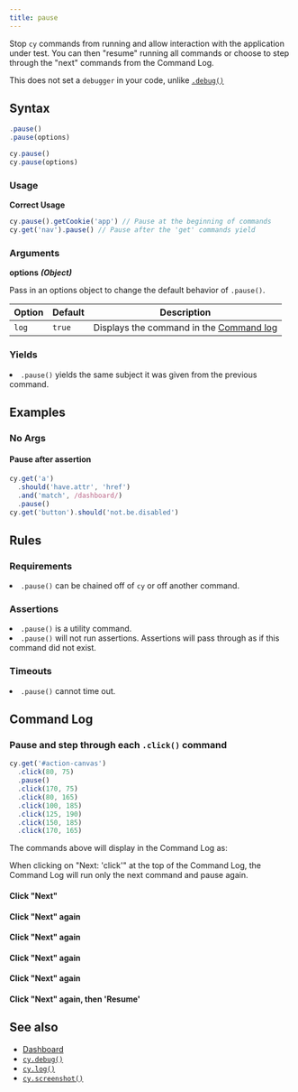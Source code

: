 ```yaml
---
title: pause
---
```


Stop `cy` commands from running and allow interaction with the application under
test. You can then "resume" running all commands or choose to step through the
"next" commands from the Command Log.

<Alert type="info">

This does not set a `debugger` in your code, unlike
[`.debug()`](/api/commands/debug)

</Alert>

## Syntax

```javascript
.pause()
.pause(options)

cy.pause()
cy.pause(options)
```

### Usage

**<Icon name="check-circle" color="green"></Icon> Correct Usage**

```javascript
cy.pause().getCookie('app') // Pause at the beginning of commands
cy.get('nav').pause() // Pause after the 'get' commands yield
```

### Arguments

**<Icon name="angle-right"></Icon> options** **_(Object)_**

Pass in an options object to change the default behavior of `.pause()`.

| Option | Default | Description                                                                              |
| ------ | ------- | ---------------------------------------------------------------------------------------- |
| `log`  | `true`  | Displays the command in the [Command log](/guides/core-concepts/cypress-app#Command-Log) |

### Yields [<Icon name="question-circle"/>](/guides/core-concepts/introduction-to-cypress#Subject-Management)

<List><li>`.pause()` yields the same subject it was given from the previous
command.</li></List>

## Examples

### No Args

#### Pause after assertion

```javascript
cy.get('a')
  .should('have.attr', 'href')
  .and('match', /dashboard/)
  .pause()
cy.get('button').should('not.be.disabled')
```

## Rules

### Requirements [<Icon name="question-circle"/>](/guides/core-concepts/introduction-to-cypress#Chains-of-Commands)

<List><li>`.pause()` can be chained off of `cy` or off another
command.</li></List>

### Assertions [<Icon name="question-circle"/>](/guides/core-concepts/introduction-to-cypress#Assertions)

<List><li>`.pause()` is a utility command.</li><li>`.pause()` will not run
assertions. Assertions will pass through as if this command did not
exist.</li></List>

### Timeouts [<Icon name="question-circle"/>](/guides/core-concepts/introduction-to-cypress#Timeouts)

<List><li>`.pause()` cannot time out.</li></List>

## Command Log

### Pause and step through each `.click()` command

```javascript
cy.get('#action-canvas')
  .click(80, 75)
  .pause()
  .click(170, 75)
  .click(80, 165)
  .click(100, 185)
  .click(125, 190)
  .click(150, 185)
  .click(170, 165)
```

The commands above will display in the Command Log as:

<DocsImage src="/img/api/pause/initial-pause-in-gui-highlights-the-pause-command.png" alt="Pause command on intial pause" ></DocsImage>

When clicking on "Next: 'click'" at the top of the Command Log, the Command Log
will run only the next command and pause again.

#### Click "Next"

<DocsImage src="/img/api/pause/next-goes-on-to-next-command-during-pause.png" alt="Pause command after clicking next" ></DocsImage>

#### Click "Next" again

<DocsImage src="/img/api/pause/continue-in-pause-command-just-like-debugger.png" alt="Continue to next command during pause" ></DocsImage>

#### Click "Next" again

<DocsImage src="/img/api/pause/pause-goes-to-show-next-click.png" alt="Pause command" ></DocsImage>

#### Click "Next" again

<DocsImage src="/img/api/pause/clicking-on-canvas-continues-as-we-click-next.png" alt="Pause command" ></DocsImage>

#### Click "Next" again

<DocsImage src="/img/api/pause/last-next-click-before-out-test-is-finished.png" alt="Pause command" ></DocsImage>

#### Click "Next" again, then 'Resume'

<DocsImage src="/img/api/pause/next-then-resume-shows-our-test-has-ended.png" alt="Pause command" ></DocsImage>

## See also

- [Dashboard](https://on.cypress.io/dashboard)
- [`cy.debug()`](/api/commands/debug)
- [`cy.log()`](/api/commands/log)
- [`cy.screenshot()`](/api/commands/screenshot)
